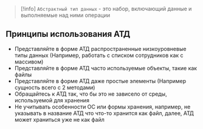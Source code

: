 >[!info] `Абстрактный тип данных` - это набор, включающий данные и выполняемые над ними операции
## Принципы использования АТД

* Представляйте в форме АТД распространенные низкоуровневые типы данных (Например, работать с списком сотрудников как с массивом)
* Представляйте в форме АТД часто используемые объекты, такие как файлы
* Представляйте в форме АТД даже простые элементы (Например сущность всего с 2 методами)
* Обращайтесь к АТД так, что бы это не зависело от среды, используемой для хранения
* Не учитывать особенности ОС или формы хранения, например, не указывать в название АТД что что-то хранится как файл, далее, АТД может храниться уже не как файл
